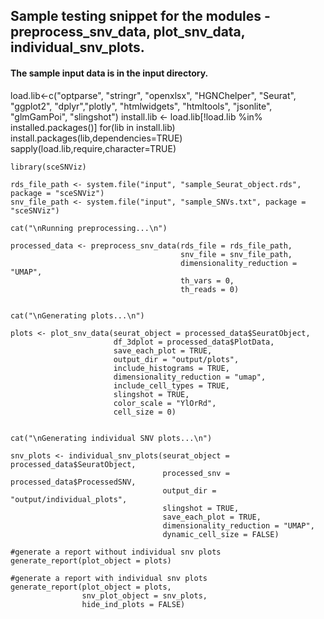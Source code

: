 ## Sample testing snippet for the modules - preprocess_snv_data, plot_snv_data, individual_snv_plots. 
#### The sample input data is in the input directory. 

load.lib<-c("optparse", "stringr", "openxlsx", "HGNChelper", "Seurat", "ggplot2", "dplyr","plotly", "htmlwidgets", "htmltools", "jsonlite", "glmGamPoi", "slingshot")
install.lib <- load.lib[!load.lib %in% installed.packages()]
for(lib in install.lib) install.packages(lib,dependencies=TRUE)
sapply(load.lib,require,character=TRUE)

```
library(sceSNViz)

rds_file_path <- system.file("input", "sample_Seurat_object.rds", package = "sceSNViz")
snv_file_path <- system.file("input", "sample_SNVs.txt", package = "sceSNViz")

cat("\nRunning preprocessing...\n")

processed_data <- preprocess_snv_data(rds_file = rds_file_path,
                                      snv_file = snv_file_path,
                                      dimensionality_reduction = "UMAP",
                                      th_vars = 0,
                                      th_reads = 0)


cat("\nGenerating plots...\n")

plots <- plot_snv_data(seurat_object = processed_data$SeuratObject,
                       df_3dplot = processed_data$PlotData,
                       save_each_plot = TRUE,
                       output_dir = "output/plots",
                       include_histograms = TRUE,  
                       dimensionality_reduction = "umap",
                       include_cell_types = TRUE,
                       slingshot = TRUE,
                       color_scale = "YlOrRd",
                       cell_size = 0)


cat("\nGenerating individual SNV plots...\n")

snv_plots <- individual_snv_plots(seurat_object = processed_data$SeuratObject,
                                  processed_snv = processed_data$ProcessedSNV,
                                  output_dir = "output/individual_plots",
                                  slingshot = TRUE,
                                  save_each_plot = TRUE,
                                  dimensionality_reduction = "UMAP",
                                  dynamic_cell_size = FALSE)

#generate a report without individual snv plots
generate_report(plot_object = plots)

#generate a report with individual snv plots
generate_report(plot_object = plots,
                snv_plot_object = snv_plots,
                hide_ind_plots = FALSE)
```
